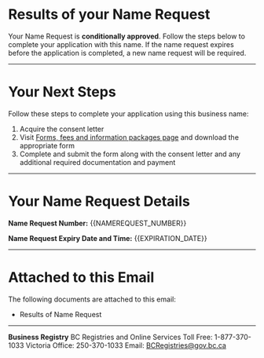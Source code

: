 # Results of your Name Request

Your Name Request is **conditionally approved**. Follow the steps below to complete your application with this name. If the name request expires before the application is completed, a new name request will be required.

---

# Your Next Steps

Follow these steps to complete your application using this business name:

1. Acquire the consent letter
2. Visit [Forms, fees and information packages page]({{CORP_FORMS_URL}}) and download the appropriate form
3. Complete and submit the form along with the consent letter and any additional required documentation and payment

---

# Your Name Request Details

**Name Request Number:**
{{NAMEREQUEST_NUMBER}}

**Name Request Expiry Date and Time:**
{{EXPIRATION_DATE}}

---

# Attached to this Email

The following documents are attached to this email:

* Results of Name Request

---

**Business Registry**
BC Registries and Online Services
Toll Free: 1-877-370-1033
Victoria Office: 250-370-1033
Email: [BCRegistries@gov.bc.ca](BCRegistries@gov.bc.ca)
